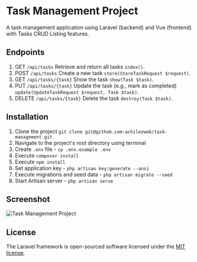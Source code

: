 # Task Management Project
A task management application using Laravel (backend) and Vue (frontend) with Tasks CRUD Listing features.

## Endpoints
1. GET `/api/tasks` Retrieve and return all tasks `index()`.
2. POST `/api/tasks` Create a new task `store(StoreTaskRequest $request)`.
3. GET `/api/tasks/{task}` Show the task `show(Task $task)`.
4. PUT `/api/tasks/{task}` Update the task (e.g., mark as completed) `update(UpdateTaskRequest $request, Task $task)`.
5. DELETE `/api/tasks/{task}` Delete the task `destroy(Task $task)`.

## Installation
1. Clone the project `git clone git@github.com:achilezweb/task-management.git`
2. Navigate to the project's root directory using terminal
3. Create `.env` file - `cp .env.example .env`
4. Execute `composer install`
5. Execute `npm install`
6. Set application key - `php artisan key:generate --ansi`
7. Execute migrations and seed data - `php artisan migrate --seed`
8. Start Artisan server - `php artisan serve`

## Screenshot
<img src="https://www.archiemercader.com/downloads/task-list.png" alt="Task Management Project">

## License

The Laravel framework is open-sourced software licensed under the [MIT license](https://opensource.org/licenses/MIT).
